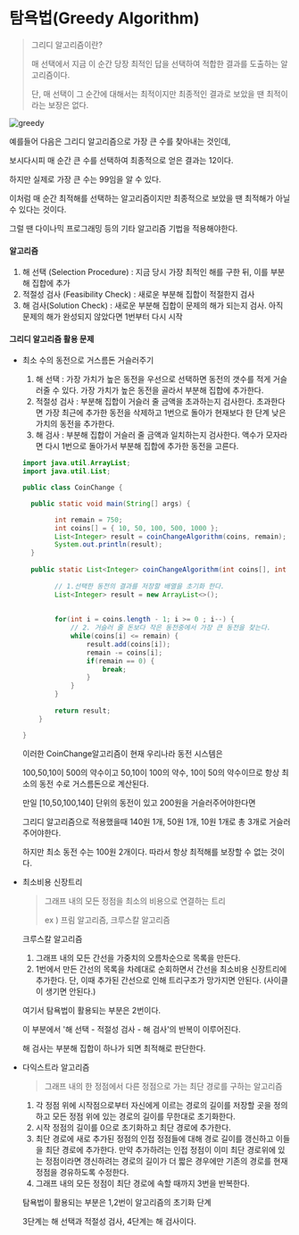 # 탐욕법(Greedy Algorithm)

> 그리디 알고리즘이란?
>
> 매 선택에서 지금 이 순간 당장 최적인 답을 선택하여 적합한 결과를 도출하는 알고리즘이다.
>
> 단, 매 선택이 그 순간에 대해서는 최적이지만 최종적인 결과로 보았을 땐 최적이라는 보장은 없다.

![greedy](https://user-images.githubusercontent.com/58761162/92551123-349ee200-f298-11ea-897b-9b6485cbc90a.png)

예를들어 다음은 그리디 알고리즘으로 가장 큰 수를 찾아내는 것인데,

보시다시피 매 순간 큰 수를 선택하여 최종적으로 얻은 결과는 12이다.

하지만 실제로 가장 큰 수는 99임을 알 수 있다.

이처럼 매 순간 최적해를 선택하는 알고리즘이지만 최종적으로 보았을 땐 최적해가 아닐 수 있다는 것이다.

그럴 땐 다이나믹 프로그래밍 등의 기타 알고리즘 기법을 적용해야한다.



#### 알고리즘

1. 해 선택 (Selection Procedure) : 지금 당시 가장 최적인 해를 구한 뒤, 이를 부분해 집합에 추가
2. 적절성 검사 (Feasibility Check) : 새로운 부분해 집합이 적절한지 검사
3. 해 검사(Solution Check) : 새로운 부분해 집합이 문제의 해가 되는지 검사. 아직 문제의 해가 완성되지 않았다면 1번부터 다시 시작



#### 그리디 알고리즘 활용 문제

- 최소 수의 동전으로 거스름돈 거슬러주기

  1. 해 선택 : 가장 가치가 높은 동전을 우선으로 선택하면 동전의 갯수를 적게 거슬러줄 수 있다. 가장 가치가 높은 동전을 골라서 부분해 집합에 추가한다.
  2. 적절성 검사 : 부분해 집합이 거슬러 줄 금액을 초과하는지 검사한다. 초과한다면 가장 최근에 추가한 동전을 삭제하고 1번으로 돌아가 현재보다 한 단계 낮은 가치의 동전을 추가한다.
  3. 해 검사 : 부분해 집합이 거슬러 줄 금액과 일치하는지 검사한다. 액수가 모자라면 다시 1번으로 돌아가서 부분해 집합에 추가한 동전을 고른다.

  ```java
  import java.util.ArrayList;
  import java.util.List;
  
  public class CoinChange {
  
  	public static void main(String[] args) {
  
          int remain = 750;
          int coins[] = { 10, 50, 100, 500, 1000 };
          List<Integer> result = coinChangeAlgorithm(coins, remain);
          System.out.println(result);
  	}
  	
  	public static List<Integer> coinChangeAlgorithm(int coins[], int remain) {
  		 
          // 1.선택한 동전의 결과를 저장할 배열을 초기화 한다.
          List<Integer> result = new ArrayList<>();
   
   
          for(int i = coins.length - 1; i >= 0 ; i--) {
              // 2. 거슬러 줄 돈보다 작은 동전중에서 가장 큰 동전을 찾는다.
              while(coins[i] <= remain) {
                  result.add(coins[i]);
                  remain -= coins[i];
                  if(remain == 0) {
                      break;
                  }
              }
          }
   
          return result;
      }
  
  }
  ```

  이러한 CoinChange알고리즘이 현재 우리나라 동전 시스템은

  100,50,10이 500의 약수이고 50,10이 100의 약수, 10이 50의 약수이므로 항상 최소의 동전 수로 거스름돈으로 계산된다.

  만일 [10,50,100,140] 단위의 동전이 있고 200원을 거슬러주어야한다면

  그리디 알고리즘으로 적용했을때 140원 1개, 50원 1개, 10원 1개로 총 3개로 거슬러주어야한다.

  하지만 최소 동전 수는 100원 2개이다. 따라서 항상 최적해를 보장할 수 없는 것이다.

  

- 최소비용 신장트리

  > 그래프 내의 모든 정점을 최소의 비용으로 연결하는 트리
  >
  > ex ) 프림 알고리즘, 크루스칼 알고리즘

  크루스칼 알고리즘

  1. 그래프 내의 모든 간선을 가중치의 오름차순으로 목록을 만든다.
  2. 1번에서 만든 간선의 목록을 차례대로 순회하면서 간선을 최소비용 신장트리에 추가한다. 단, 이때 추가된 간선으로 인해 트리구조가 망가지면 안된다. (사이클이 생기면 안된다.)

  여기서 탐욕법이 활용되는 부분은 2번이다.

  이 부분에서 '해 선택 - 적절성 검사 - 해 검사'의 반복이 이루어진다.

  해 검사는 부분해 집합이 하나가 되면 최적해로 판단한다.

  
  
- 다익스트라 알고리즘

  > 그래프 내의 한 정점에서 다른 정점으로 가는 최단 경로를 구하는 알고리즘

  1. 각 정점 위에 시작점으로부터 자신에게 이르는 경로의 길이를 저장할 곳을 정의하고 모든 정점 위에 있는 경로의 길이를 무한대로 초기화한다.
  2. 시작 정점의 길이를 0으로 초기화하고 최단 경로에 추가한다.
  3. 최단 경로에 새로 추가된 정점의 인접 정점들에 대해 경로 길이를 갱신하고 이들을 최단 경로에 추가한다. 만약 추가하려는 인접 정점이 이미 최단 경로위에 있는 정점이라면 갱신하려는 경로의 길이가 더 짧은 경우에만 기존의 경로를 현재 정점을 경유하도록 수정한다.
  4. 그래프 내의 모든 정점이 최단 경로에 속할 때까지 3번을 반복한다.

  탐욕법이 활용되는 부분은 1,2번이 알고리즘의 초기화 단계

  3단계는 해 선택과 적절성 검사, 4단계는 해 검사이다.

  


